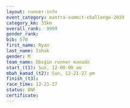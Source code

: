 ```yaml
---
layout: runner-info 
event_category: mantra-summit-challenge-2019 
category_km: 35km 
overall_rank:  9999
gender_rank: 
bib: 570
first_name: Ryan
last_name: Ishak
gender: M
team_name: Obsgin runner manado
start_(t1): Sun, 12-00-00 am
mbah_kamad_(t2): Sun, 12-21-27 pm
finish_(t3): 
race_time: 12-21-27
status: DNF
certificate: 
---
```

